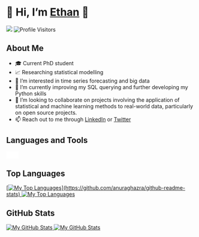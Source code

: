 # 👋 Hi, I’m [Ethan][github] 👋

![](https://komarev.com/ghpvc/?username=ethanlaity&label=Profile+Views) ![Profile Visitors](https://visitor-badge.glitch.me/badge?page_id=ethanlaity.ethanlaity)

## About Me
- 🎓 Current PhD student
- 📈 Researching statistical modelling
- 👀 I’m interested in time series forecasting and big data
- 🌱 I’m currently improving my SQL querying and further developing my Python skills
- 💞️ I’m looking to collaborate on projects involving the application of statistical and machine learning methods to real-world data, particularly on open source projects.
- 📫 Reach out to me through [LinkedIn][linkedin] or [Twitter][twitter]

## Languages and Tools

<img align="left" alt="" width="32px" src="https://cdn.jsdelivr.net/gh/devicons/devicon/icons/python/python-original.svg" style="padding-right:10px;" />
<img align="left" alt="" width="32px" src="https://cdn.jsdelivr.net/gh/devicons/devicon/icons/rstudio/rstudio-original.svg" style="padding-right:10px;" />
<img align="left" alt="" width="32px" src="https://cdn.jsdelivr.net/gh/devicons/devicon/icons/vscode/vscode-original.svg" style="padding-right:10px;" />
<img align="left" alt="" width="32px" src="https://cdn.jsdelivr.net/gh/devicons/devicon/icons/jupyter/jupyter-original.svg" style="padding-right:10px;" />
<img align="left" alt="" width="32px" src="https://cdn.jsdelivr.net/gh/devicons/devicon/icons/mysql/mysql-original.svg" style="padding-right:10px;" />
<img align="left" alt="" width="32px" src="https://cdn.jsdelivr.net/gh/devicons/devicon/icons/anaconda/anaconda-original.svg" style="padding-right:10px;" />

<a href="https://github.com/ethanlaity#gh-light-mode-only">
<img align="left" alt="" width="32px" src="https://cdn.jsdelivr.net/gh/devicons/devicon/icons/github/github-original.svg" style="padding-right:10px;" />
</a>
<a href="https://github.com/ethanlaity#gh-dark-mode-only">
<img align="left" alt="" width="32px" src="https://user-images.githubusercontent.com/3369400/139447912-e0f43f33-6d9f-45f8-be46-2df5bbc91289.png" style="padding-right:10px;" />
</a>

<img align="left" alt="" width="32px" src="https://cdn.jsdelivr.net/gh/devicons/devicon/icons/git/git-original.svg" style="padding-right:10px;" />

<a href="https://github.com/ethanlaity#gh-light-mode-only">
<img align="left" alt="" width="32px" src="https://cdn.jsdelivr.net/gh/devicons/devicon/icons/markdown/markdown-original.svg" style="padding-right:10px;" />
</a>
<a href="https://github.com/ethanlaity#gh-dark-mode-only">
<img align="left" alt="" width="32px" src="./img/markdown_inverted.png" style="padding-right:10px;"/>
</a>

<img align="left" alt="" width="32px" src="https://cdn.jsdelivr.net/gh/devicons/devicon/icons/html5/html5-original.svg" style="padding-right:10px;" />

<br>

## Top Languages

<a href="https://github.com/ethanlaity#gh-light-mode-only">
  [<img src="https://github-readme-stats.vercel.app/api/top-langs/?username=ethanlaity&layout=compact&theme=default" alt="My Top Languages" />](https://github.com/anuraghazra/github-readme-stats)
</a>

<a href="https://github.com/ethanlaity#gh-dark-mode-only">
  <img src="https://github-readme-stats.vercel.app/api/top-langs/?username=ethanlaity&layout=compact&theme=dark" alt="My Top Languages" />
</a>

## GitHub Stats

<a href="https://github.com/ethanlaity#gh-light-mode-only">
  <img src="https://github-readme-stats.vercel.app/api?username=ethanlaity&count_private=true&show_icons=true&theme=default&icon_color=000000" alt="My GitHub Stats" />
</a>

<a href="https://github.com/ethanlaity#gh-dark-mode-only">
  <img src="https://github-readme-stats.vercel.app/api?username=ethanlaity&count_private=true&show_icons=true&theme=dark&icon_color=FFFFFF" alt="My GitHub Stats" />
</a>

<!---
<img height="32" width="32" src="https://cdn.jsdelivr.net/npm/simple-icons@v6/icons/rstudio.svg" />
<img height="32" width="32" src="https://cdn.jsdelivr.net/npm/simple-icons@v6/icons/python.svg" />
<img height="32" width="32" src="https://cdn.jsdelivr.net/npm/simple-icons@v6/icons/html5.svg" />
<img height="32" width="32" src="https://cdn.jsdelivr.net/npm/simple-icons@v6/icons/markdown.svg" />
<img height="32" width="32" src="https://cdn.jsdelivr.net/npm/simple-icons@v6/icons/visualstudiocode.svg" />
<img height="32" width="32" src="https://cdn.jsdelivr.net/npm/simple-icons@v6/icons/mysql.svg" />
<img height="32" width="32" src="https://cdn.jsdelivr.net/npm/simple-icons@v6/icons/git.svg" />
<img height="32" width="32" src="https://cdn.jsdelivr.net/npm/simple-icons@v6/icons/github.svg" />
<img height="32" width="32" src="https://cdn.jsdelivr.net/npm/simple-icons@v6/icons/jupyter.svg" />
<img height="32" width="32" src="https://cdn.jsdelivr.net/npm/simple-icons@v6/icons/microsoftexcel.svg" />
<img height="32" width="32" src="https://cdn.jsdelivr.net/npm/simple-icons@v6/icons/researchgate.svg" />
<img height="32" width="32" src="https://cdn.jsdelivr.net/npm/simple-icons@v6/icons/arxiv.svg" />
<img height="32" width="32" src="https://cdn.jsdelivr.net/npm/simple-icons@v6/icons/anaconda.svg" />
<img height="32" width="32" src="https://cdn.jsdelivr.net/npm/simple-icons@v6/icons/tableau.svg" />
<img height="32" width="32" src="https://cdn.jsdelivr.net/npm/simple-icons@v6/icons/powerbi.svg" />
--->

<!---
EthanLaity/EthanLaity is a ✨ special ✨ repository because its `README.md` (this file) appears on your GitHub profile.
You can click the Preview link to take a look at your changes.
--->

[github]: https://github.com/EthanLaity
[linkedin]: https://www.linkedin.com/in/ethan-laity/
[twitter]: https://twitter.com/EthanLaity
[readme_stats]: https://github.com/anuraghazra/github-readme-stats


